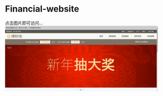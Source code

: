 # Financial-website

点击图片即可访问...
[![](show.PNG)](https://smallgitlearner.github.io/Financial-website/src/demo1.html)
